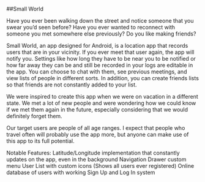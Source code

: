 ##Small World

Have you ever been walking down the street and notice someone that you swear you’d seen before? Have you ever wanted to reconnect with someone you met somewhere else previously? Do you like making friends?

Small World, an app designed for Android, is a location app that records users that are in your vicinity. If you ever meet that user again, the app will notify you. Settings like how long they have to be near you to be notified or how far away they can be and still be recorded in your logs are editable in the app. You can choose to chat with them, see previous meetings, and view lists of people in different sorts. In addition, you can create friends lists so that friends are not constantly added to your list.

We were inspired to create this app when we were on vacation in a different state. We met a lot of new people and were wondering how we could know if we met them again in the future, especially considering that we would definitely forget them.

Our target users are people of all age ranges. I expect that people who travel often will probably use the app more, but anyone can make use of this app to its full potential.

Notable Features: Latitude/Longitude implementation that constantly updates on the app, even in the background Navigation Drawer custom menu User List with custom icons (Shows all users ever registered) Online database of users with working Sign Up and Log In system
